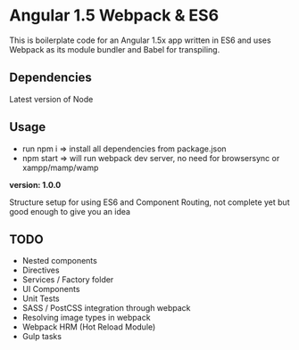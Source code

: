 
# Angular 1.5 Webpack & ES6

This is boilerplate code for an Angular 1.5x app written in ES6 and uses Webpack as its module bundler and Babel for transpiling.

## Dependencies

Latest version of Node

## Usage

- run npm i => install all dependencies from package.json
- npm start => will run webpack dev server, no need for browsersync or xampp/mamp/wamp


**version: 1.0.0**

Structure setup for using ES6 and Component Routing, not complete yet but good enough to give you an idea

## TODO

- Nested components
- Directives
- Services / Factory folder
- UI Components
- Unit Tests
- SASS / PostCSS integration through webpack
- Resolving image types in webpack
- Webpack HRM (Hot Reload Module)
- Gulp tasks